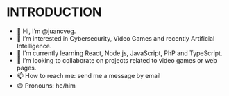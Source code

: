# INTRODUCTION

- 👋 Hi, I’m @juancveg.
- 👀 I’m interested in Cybersecurity, Video Games and recently Artificial Intelligence.
- 🌱 I’m currently learning React, Node.js, JavaScript, PhP and TypeScript.
- 💞️ I’m looking to collaborate on projects related to video games or web pages.
- 📫 How to reach me: send me a message by email
- 😄 Pronouns: he/him


<!---
juancveg/juancveg is a ✨ special ✨ repository because its `README.md` (this file) appears on your GitHub profile.
You can click the Preview link to take a look at your changes.
--->
